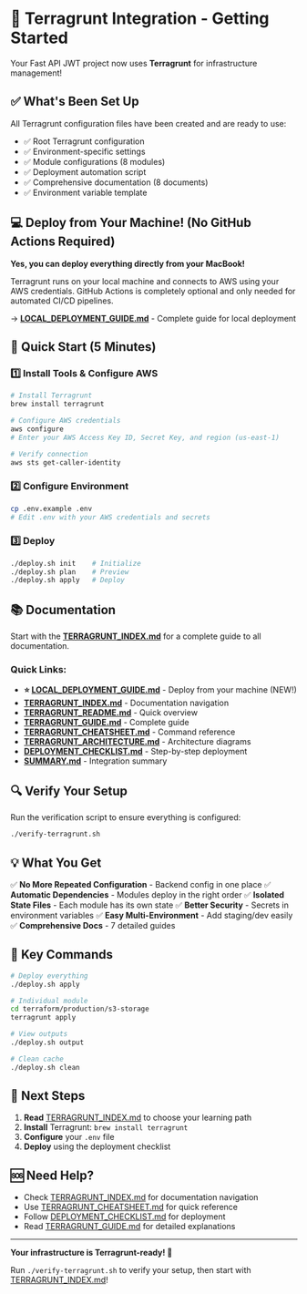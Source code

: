 # 🎉 Terragrunt Integration - Getting Started

Your Fast API JWT project now uses **Terragrunt** for infrastructure management!

## ✅ What's Been Set Up

All Terragrunt configuration files have been created and are ready to use:

- ✅ Root Terragrunt configuration
- ✅ Environment-specific settings
- ✅ Module configurations (8 modules)
- ✅ Deployment automation script
- ✅ Comprehensive documentation (8 documents)
- ✅ Environment variable template

## 💻 Deploy from Your Machine! (No GitHub Actions Required)

**Yes, you can deploy everything directly from your MacBook!**

Terragrunt runs on your local machine and connects to AWS using your AWS credentials. GitHub Actions is completely optional and only needed for automated CI/CD pipelines.

→ **[LOCAL_DEPLOYMENT_GUIDE.md](LOCAL_DEPLOYMENT_GUIDE.md)** - Complete guide for local deployment

## 🚀 Quick Start (5 Minutes)

### 1️⃣ Install Tools & Configure AWS
```bash
# Install Terragrunt
brew install terragrunt

# Configure AWS credentials
aws configure
# Enter your AWS Access Key ID, Secret Key, and region (us-east-1)

# Verify connection
aws sts get-caller-identity
```

### 2️⃣ Configure Environment
```bash
cp .env.example .env
# Edit .env with your AWS credentials and secrets
```

### 3️⃣ Deploy
```bash
./deploy.sh init    # Initialize
./deploy.sh plan    # Preview
./deploy.sh apply   # Deploy
```

## 📚 Documentation

Start with the **[TERRAGRUNT_INDEX.md](TERRAGRUNT_INDEX.md)** for a complete guide to all documentation.

### Quick Links:
- **⭐ [LOCAL_DEPLOYMENT_GUIDE.md](LOCAL_DEPLOYMENT_GUIDE.md)** - Deploy from your machine (NEW!)
- **[TERRAGRUNT_INDEX.md](TERRAGRUNT_INDEX.md)** - Documentation navigation
- **[TERRAGRUNT_README.md](TERRAGRUNT_README.md)** - Quick overview
- **[TERRAGRUNT_GUIDE.md](TERRAGRUNT_GUIDE.md)** - Complete guide
- **[TERRAGRUNT_CHEATSHEET.md](TERRAGRUNT_CHEATSHEET.md)** - Command reference
- **[TERRAGRUNT_ARCHITECTURE.md](TERRAGRUNT_ARCHITECTURE.md)** - Architecture diagrams
- **[DEPLOYMENT_CHECKLIST.md](DEPLOYMENT_CHECKLIST.md)** - Step-by-step deployment
- **[SUMMARY.md](SUMMARY.md)** - Integration summary

## 🔍 Verify Your Setup

Run the verification script to ensure everything is configured:

```bash
./verify-terragrunt.sh
```

## 💡 What You Get

✅ **No More Repeated Configuration** - Backend config in one place
✅ **Automatic Dependencies** - Modules deploy in the right order
✅ **Isolated State Files** - Each module has its own state
✅ **Better Security** - Secrets in environment variables
✅ **Easy Multi-Environment** - Add staging/dev easily
✅ **Comprehensive Docs** - 7 detailed guides

## 🎯 Key Commands

```bash
# Deploy everything
./deploy.sh apply

# Individual module
cd terraform/production/s3-storage
terragrunt apply

# View outputs
./deploy.sh output

# Clean cache
./deploy.sh clean
```

## 📖 Next Steps

1. **Read** [TERRAGRUNT_INDEX.md](TERRAGRUNT_INDEX.md) to choose your learning path
2. **Install** Terragrunt: `brew install terragrunt`
3. **Configure** your `.env` file
4. **Deploy** using the deployment checklist

## 🆘 Need Help?

- Check [TERRAGRUNT_INDEX.md](TERRAGRUNT_INDEX.md) for documentation navigation
- Use [TERRAGRUNT_CHEATSHEET.md](TERRAGRUNT_CHEATSHEET.md) for quick reference
- Follow [DEPLOYMENT_CHECKLIST.md](DEPLOYMENT_CHECKLIST.md) for deployment
- Read [TERRAGRUNT_GUIDE.md](TERRAGRUNT_GUIDE.md) for detailed explanations

---

**Your infrastructure is Terragrunt-ready! 🚀**

Run `./verify-terragrunt.sh` to verify your setup, then start with [TERRAGRUNT_INDEX.md](TERRAGRUNT_INDEX.md)!
